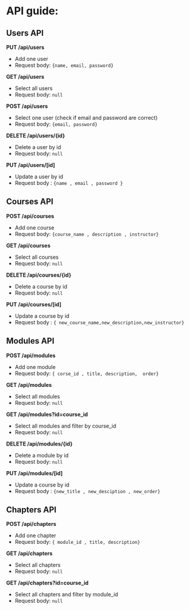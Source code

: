 # API guide:

## Users API

**PUT /api/users**
* Add one user
* Request body: `{name, email, password}`

**GET /api/users**
* Select all users
* Request body: `null`

**POST /api/users**
* Select one user (check if email and password are correct)
* Request body: `{email, password}`

**DELETE /api/users/{id}**
* Delete a user by id
* Request body: `null`


**PUT  /api/users/[id]**
* Update a user by id
* Request body : `{name , email , password }`







## Courses API

**POST /api/courses**
* Add one course
* Request body: `{course_name , description , instructor}`

**GET /api/courses**
* Select all courses
* Request body: `null`


**DELETE /api/courses/{id}**
* Delete a course by id
* Request body: `null`


**PUT  /api/courses/[id]**
* Update a course by id
* Request body : `{ new_course_name,new_description,new_instructor}`






## Modules API

**POST /api/modules**
* Add one module
* Request body: `{ corse_id , title, description,  order}`

**GET /api/modules**
* Select all modules 
* Request body: `null`

**GET /api/modules?id=course_id**
* Select all modules and filter by course_id 
* Request body: `null`


**DELETE /api/modules/{id}**
* Delete a module by id
* Request body: `null`


**PUT  /api/modules/[id]**
* Update a course by id
* Request body : `{new_title , new_desciption , new_order} `





## Chapters API

**POST /api/chapters**
* Add one chapter
* Request body: `{ module_id , title, description}`

**GET /api/chapters**
* Select all chapters 
* Request body: `null`

**GET /api/chapters?id=course_id**
* Select all chapters and filter by module_id
* Request body: `null`
